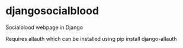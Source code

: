 # djangosocialblood
Socialblood webpage in Django

Requires allauth which can be installed using pip install django-allauth
